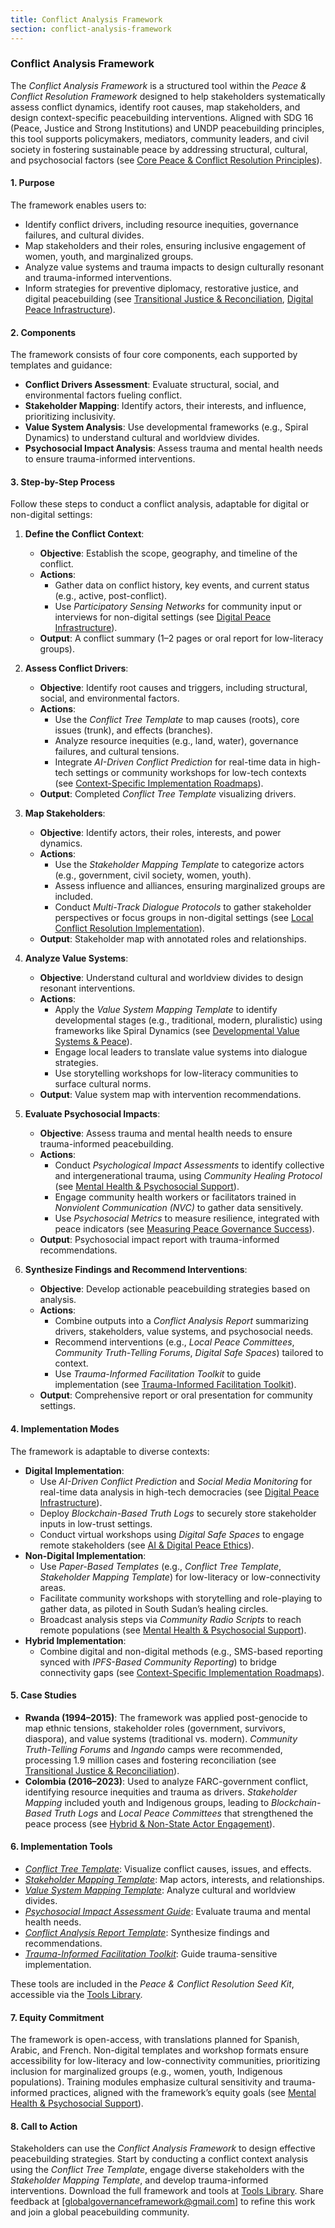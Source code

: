 ```yaml
---
title: Conflict Analysis Framework
section: conflict-analysis-framework
---
```


### Conflict Analysis Framework

The *Conflict Analysis Framework* is a structured tool within the *Peace & Conflict Resolution Framework* designed to help stakeholders systematically assess conflict dynamics, identify root causes, map stakeholders, and design context-specific peacebuilding interventions. Aligned with SDG 16 (Peace, Justice and Strong Institutions) and UNDP peacebuilding principles, this tool supports policymakers, mediators, community leaders, and civil society in fostering sustainable peace by addressing structural, cultural, and psychosocial factors (see [Core Peace & Conflict Resolution Principles](/frameworks/docs/implementation/peace#core-principles)).

#### 1. Purpose
The framework enables users to:
- Identify conflict drivers, including resource inequities, governance failures, and cultural divides.
- Map stakeholders and their roles, ensuring inclusive engagement of women, youth, and marginalized groups.
- Analyze value systems and trauma impacts to design culturally resonant and trauma-informed interventions.
- Inform strategies for preventive diplomacy, restorative justice, and digital peacebuilding (see [Transitional Justice & Reconciliation](/frameworks/docs/implementation/peace#transitional-justice), [Digital Peace Infrastructure](/frameworks/docs/implementation/peace#digital-infrastructure)).

#### 2. Components
The framework consists of four core components, each supported by templates and guidance:
- **Conflict Drivers Assessment**: Evaluate structural, social, and environmental factors fueling conflict.
- **Stakeholder Mapping**: Identify actors, their interests, and influence, prioritizing inclusivity.
- **Value System Analysis**: Use developmental frameworks (e.g., Spiral Dynamics) to understand cultural and worldview divides.
- **Psychosocial Impact Analysis**: Assess trauma and mental health needs to ensure trauma-informed interventions.

#### 3. Step-by-Step Process
Follow these steps to conduct a conflict analysis, adaptable for digital or non-digital settings:

1. **Define the Conflict Context**:
   - **Objective**: Establish the scope, geography, and timeline of the conflict.
   - **Actions**:
     - Gather data on conflict history, key events, and current status (e.g., active, post-conflict).
     - Use *Participatory Sensing Networks* for community input or interviews for non-digital settings (see [Digital Peace Infrastructure](/frameworks/docs/implementation/peace#digital-infrastructure)).
   - **Output**: A conflict summary (1–2 pages or oral report for low-literacy groups).

2. **Assess Conflict Drivers**:
   - **Objective**: Identify root causes and triggers, including structural, social, and environmental factors.
   - **Actions**:
     - Use the *Conflict Tree Template* to map causes (roots), core issues (trunk), and effects (branches).
     - Analyze resource inequities (e.g., land, water), governance failures, and cultural tensions.
     - Integrate *AI-Driven Conflict Prediction* for real-time data in high-tech settings or community workshops for low-tech contexts (see [Context-Specific Implementation Roadmaps](/frameworks/docs/implementation/peace#context-specific-roadmaps)).
   - **Output**: Completed *Conflict Tree Template* visualizing drivers.

3. **Map Stakeholders**:
   - **Objective**: Identify actors, their roles, interests, and power dynamics.
   - **Actions**:
     - Use the *Stakeholder Mapping Template* to categorize actors (e.g., government, civil society, women, youth).
     - Assess influence and alliances, ensuring marginalized groups are included.
     - Conduct *Multi-Track Dialogue Protocols* to gather stakeholder perspectives or focus groups in non-digital settings (see [Local Conflict Resolution Implementation](/frameworks/docs/implementation/peace#local-implementation)).
   - **Output**: Stakeholder map with annotated roles and relationships.

4. **Analyze Value Systems**:
   - **Objective**: Understand cultural and worldview divides to design resonant interventions.
   - **Actions**:
     - Apply the *Value System Mapping Template* to identify developmental stages (e.g., traditional, modern, pluralistic) using frameworks like Spiral Dynamics (see [Developmental Value Systems & Peace](/frameworks/docs/implementation/peace#developmental-value-systems)).
     - Engage local leaders to translate value systems into dialogue strategies.
     - Use storytelling workshops for low-literacy communities to surface cultural norms.
   - **Output**: Value system map with intervention recommendations.

5. **Evaluate Psychosocial Impacts**:
   - **Objective**: Assess trauma and mental health needs to ensure trauma-informed peacebuilding.
   - **Actions**:
     - Conduct *Psychological Impact Assessments* to identify collective and intergenerational trauma, using *Community Healing Protocol* (see [Mental Health & Psychosocial Support](/frameworks/docs/implementation/peace#mental-health)).
     - Engage community health workers or facilitators trained in *Nonviolent Communication (NVC)* to gather data sensitively.
     - Use *Psychosocial Metrics* to measure resilience, integrated with peace indicators (see [Measuring Peace Governance Success](/frameworks/docs/implementation/peace#measuring-success)).
   - **Output**: Psychosocial impact report with trauma-informed recommendations.

6. **Synthesize Findings and Recommend Interventions**:
   - **Objective**: Develop actionable peacebuilding strategies based on analysis.
   - **Actions**:
     - Combine outputs into a *Conflict Analysis Report* summarizing drivers, stakeholders, value systems, and psychosocial needs.
     - Recommend interventions (e.g., *Local Peace Committees*, *Community Truth-Telling Forums*, *Digital Safe Spaces*) tailored to context.
     - Use *Trauma-Informed Facilitation Toolkit* to guide implementation (see [Trauma-Informed Facilitation Toolkit](/frameworks/docs/implementation/peace#trauma-informed-toolkit)).
   - **Output**: Comprehensive report or oral presentation for community settings.

#### 4. Implementation Modes
The framework is adaptable to diverse contexts:
- **Digital Implementation**:
  - Use *AI-Driven Conflict Prediction* and *Social Media Monitoring* for real-time data analysis in high-tech democracies (see [Digital Peace Infrastructure](/frameworks/docs/implementation/peace#digital-infrastructure)).
  - Deploy *Blockchain-Based Truth Logs* to securely store stakeholder inputs in low-trust settings.
  - Conduct virtual workshops using *Digital Safe Spaces* to engage remote stakeholders (see [AI & Digital Peace Ethics](/frameworks/docs/implementation/peace#ai-ethics)).
- **Non-Digital Implementation**:
  - Use *Paper-Based Templates* (e.g., *Conflict Tree Template*, *Stakeholder Mapping Template*) for low-literacy or low-connectivity areas.
  - Facilitate community workshops with storytelling and role-playing to gather data, as piloted in South Sudan’s healing circles.
  - Broadcast analysis steps via *Community Radio Scripts* to reach remote populations (see [Mental Health & Psychosocial Support](/frameworks/docs/implementation/peace#mental-health)).
- **Hybrid Implementation**:
  - Combine digital and non-digital methods (e.g., SMS-based reporting synced with *IPFS-Based Community Reporting*) to bridge connectivity gaps (see [Context-Specific Implementation Roadmaps](/frameworks/docs/implementation/peace#context-specific-roadmaps)).

#### 5. Case Studies
- **Rwanda (1994–2015)**: The framework was applied post-genocide to map ethnic tensions, stakeholder roles (government, survivors, diaspora), and value systems (traditional vs. modern). *Community Truth-Telling Forums* and *Ingando* camps were recommended, processing 1.9 million cases and fostering reconciliation (see [Transitional Justice & Reconciliation](/frameworks/docs/implementation/peace#transitional-justice)).
- **Colombia (2016–2023)**: Used to analyze FARC-government conflict, identifying resource inequities and trauma as drivers. *Stakeholder Mapping* included youth and Indigenous groups, leading to *Blockchain-Based Truth Logs* and *Local Peace Committees* that strengthened the peace process (see [Hybrid & Non-State Actor Engagement](/frameworks/docs/implementation/peace#non-state-actors)).

#### 6. Implementation Tools
- *[Conflict Tree Template](/frameworks/tools/peace/conflict-tree-template-en.pdf)*: Visualize conflict causes, issues, and effects.
- *[Stakeholder Mapping Template](/frameworks/tools/peace/stakeholder-mapping-template-en.pdf)*: Map actors, interests, and relationships.
- *[Value System Mapping Template](/frameworks/tools/peace/value-system-mapping-template-en.pdf)*: Analyze cultural and worldview divides.
- *[Psychosocial Impact Assessment Guide](/frameworks/tools/peace/psychosocial-impact-assessment-guide-en.pdf)*: Evaluate trauma and mental health needs.
- *[Conflict Analysis Report Template](/frameworks/tools/peace/conflict-analysis-report-template-en.pdf)*: Synthesize findings and recommendations.
- *[Trauma-Informed Facilitation Toolkit](/frameworks/tools/peace/trauma-informed-toolkit-en.pdf)*: Guide trauma-sensitive implementation.

These tools are included in the *Peace & Conflict Resolution Seed Kit*, accessible via the [Tools Library](/frameworks/tools/peace).

#### 7. Equity Commitment
The framework is open-access, with translations planned for Spanish, Arabic, and French. Non-digital templates and workshop formats ensure accessibility for low-literacy and low-connectivity communities, prioritizing inclusion for marginalized groups (e.g., women, youth, Indigenous populations). Training modules emphasize cultural sensitivity and trauma-informed practices, aligned with the framework’s equity goals (see [Mental Health & Psychosocial Support](/frameworks/docs/implementation/peace#mental-health)).

#### 8. Call to Action
Stakeholders can use the *Conflict Analysis Framework* to design effective peacebuilding strategies. Start by conducting a conflict context analysis using the *Conflict Tree Template*, engage diverse stakeholders with the *Stakeholder Mapping Template*, and develop trauma-informed interventions. Download the full framework and tools at [Tools Library](/frameworks/tools/peace). Share feedback at [globalgovernanceframework@gmail.com] to refine this work and join a global peacebuilding community.